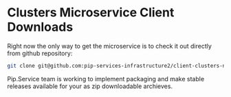 # Clusters Microservice Client Downloads

Right now the only way to get the microservice is to check it out directly from github repository:

```bash
git clone git@github.com:pip-services-infrastructure2/client-clusters-node.git
```

Pip.Service team is working to implement packaging and make stable releases available for your 
as zip downloadable archieves.